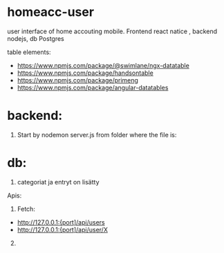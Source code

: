 # homeacc-user
user interface of home accouting mobile. Frontend react natice , backend nodejs, db Postgres

table elements:
- https://www.npmjs.com/package/@swimlane/ngx-datatable
- https://www.npmjs.com/package/handsontable
- https://www.npmjs.com/package/primeng
- https://www.npmjs.com/package/angular-datatables

# backend:
1. Start by nodemon server.js from folder where the file is:

# db:
1. categoriat ja entryt on lisätty

Apis:
1. Fetch:
- http://127.0.0.1:{port]/api/users
- http://127.0.0.1:{port]/api/user/X
2. 
